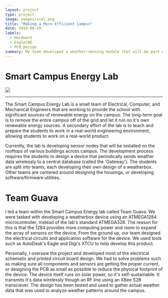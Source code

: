 ```yaml
---
layout: project
type: project
image: images/scel.png
title: "Making a More Efficient Campus"
date: 2018-08-29
labels:
  - Hardware
  - EagleCAD
  - PCB Design
summary: My team developed a weather-sensing module that will be part of a broad network across the UH Manoa campus  to provide real-time weather analytics throughout the campus.
---
```

# Smart Campus Energy Lab

<img class="ui centered image" src="https://klauritz.github.io/images/scel.png"/>

***

The Smart Campus Energy Lab is a small team of Electrical, Computer, and Mechanical Engineers that are working to provide the school with significant sources of renewable energy on the campus. The long-term goal is to remove the entire campus off of the grid and let it run on it's own renewable energy sources. A secondary effort of the lab is to teach and prepare the students to work in a real-world engineering environment, allowing students to work on a real-world product.

Currently, the lab is developing sensor nodes that will be installed on the rooftops of various buildings across campus. The development process requires the students to design a device that periodically sends weather data wirelessly to a central database (called the 'Gateway'). The students are split into teams, each developing their own design of a weatherbox. Other teams are centered around designing the housings, or developing software/firmware utilities.

# Team Guava

I led a team within the Smart Campus Energy lab called Team Guava. We were tasked with developing a weatherbox device using an ATMEGA1284 microcontroller, instead of the lab's standard ATMEGA328. The reason for this is that the 1284 provides more computing power and room to expand the array of sensors on the device. From the ground up, our team designed the electrical circuits and application software for the device. We used tools such as AutoDesk's Eagle and Digi's XTCU to help develop this product. 

Personally, I oversaw the project and developed most of the electrical schematic and printed circuit board design. We had to solve problems such as making sure all components and sensors are getting the proper current, or designing the PCB as small as possible to reduce the physical footprint of the device. The device itself runs on solar power, so it's self-sustainable. It transmits it's data wirelessly though an RF line using an XBee S2B transciever. The design has been tested and used to gather actual weather data that was used to analyze weather patterns around the campus.
